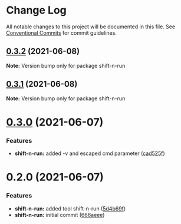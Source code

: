 # Change Log

All notable changes to this project will be documented in this file.
See [Conventional Commits](https://conventionalcommits.org) for commit guidelines.

## [0.3.2](https://github.com/bingtimren/op-tools/compare/shift-n-run@0.3.1...shift-n-run@0.3.2) (2021-06-08)

**Note:** Version bump only for package shift-n-run





## [0.3.1](https://github.com/bingtimren/op-tools/compare/shift-n-run@0.3.0...shift-n-run@0.3.1) (2021-06-08)

**Note:** Version bump only for package shift-n-run





# [0.3.0](https://github.com/bingtimren/op-tools/compare/shift-n-run@0.2.0...shift-n-run@0.3.0) (2021-06-07)


### Features

* **shift-n-run:** added -v and escaped cmd parameter ([cad525f](https://github.com/bingtimren/op-tools/commit/cad525f73d3ab2cab9e4df93d0d0d479a99ba09a))





# 0.2.0 (2021-06-07)


### Features

* **shift-n-run:** added tool shift-n-run ([5d4b69f](https://github.com/bingtimren/op-tools/commit/5d4b69f236c147388bf0fd254abcc76a65ae9b53))
* **shift-n-run:** initial commit ([666aeee](https://github.com/bingtimren/op-tools/commit/666aeee28afa74e6251e9883095a7ce630ace23c))
